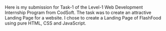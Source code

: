 Here is my submission for Task-1 of the Level-1 Web Development Internship Program from CodSoft. The task was to create an attractive Landing Page for a website. I chose to create a Landing Page of FlashFood using pure HTML, CSS and JavaScript.
